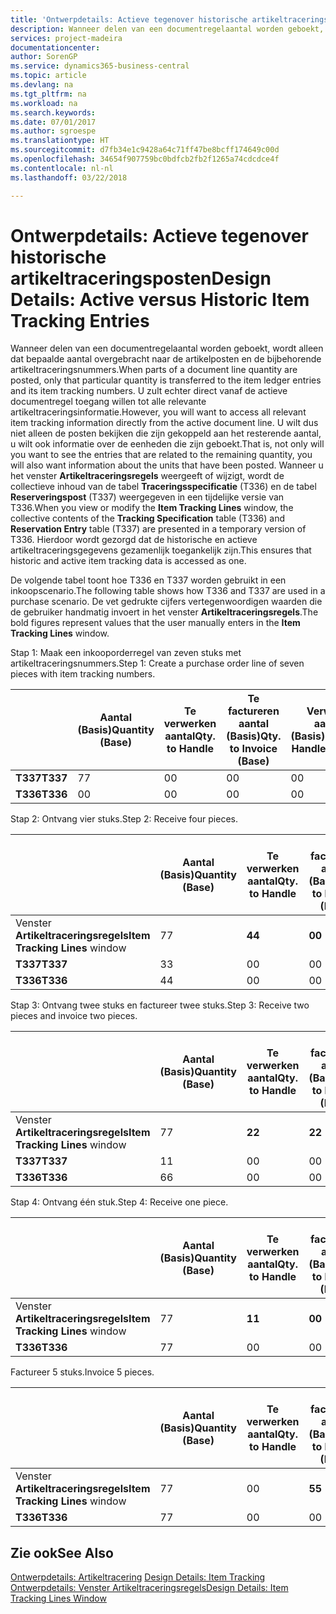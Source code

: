 ```yaml
---
title: 'Ontwerpdetails: Actieve tegenover historische artikeltraceringsposten | Microsoft Docs'
description: Wanneer delen van een documentregelaantal worden geboekt, wordt alleen dat bepaalde aantal overgebracht naar de artikelposten en de bijbehorende artikeltraceringsnummers. U zult echter direct vanaf de actieve documentregel toegang willen tot alle relevante artikeltraceringsinformatie. U wilt dus niet alleen de posten bekijken die zijn gekoppeld aan het resterende aantal, u wilt ook informatie over de eenheden die zijn geboekt. Wanneer u het venster **Artikeltraceringsregels** weergeeft of wijzigt, wordt de collectieve inhoud van de tabel **Traceringsspecificatie** (T336) en de tabel **Reserveringspost** (T337) weergegeven in een tijdelijke versie van T336. Hierdoor wordt gezorgd dat de historische en actieve artikeltraceringsgegevens gezamenlijk toegankelijk zijn.
services: project-madeira
documentationcenter: 
author: SorenGP
ms.service: dynamics365-business-central
ms.topic: article
ms.devlang: na
ms.tgt_pltfrm: na
ms.workload: na
ms.search.keywords: 
ms.date: 07/01/2017
ms.author: sgroespe
ms.translationtype: HT
ms.sourcegitcommit: d7fb34e1c9428a64c71ff47be8bcff174649c00d
ms.openlocfilehash: 34654f907759bc0bdfcb2fb2f1265a74cdcdce4f
ms.contentlocale: nl-nl
ms.lasthandoff: 03/22/2018

---
```

# <a name="design-details-active-versus-historic-item-tracking-entries"></a><span data-ttu-id="8f04b-107">Ontwerpdetails: Actieve tegenover historische artikeltraceringsposten</span><span class="sxs-lookup"><span data-stu-id="8f04b-107">Design Details: Active versus Historic Item Tracking Entries</span></span>
<span data-ttu-id="8f04b-108">Wanneer delen van een documentregelaantal worden geboekt, wordt alleen dat bepaalde aantal overgebracht naar de artikelposten en de bijbehorende artikeltraceringsnummers.</span><span class="sxs-lookup"><span data-stu-id="8f04b-108">When parts of a document line quantity are posted, only that particular quantity is transferred to the item ledger entries and its item tracking numbers.</span></span> <span data-ttu-id="8f04b-109">U zult echter direct vanaf de actieve documentregel toegang willen tot alle relevante artikeltraceringsinformatie.</span><span class="sxs-lookup"><span data-stu-id="8f04b-109">However, you will want to access all relevant item tracking information directly from the active document line.</span></span> <span data-ttu-id="8f04b-110">U wilt dus niet alleen de posten bekijken die zijn gekoppeld aan het resterende aantal, u wilt ook informatie over de eenheden die zijn geboekt.</span><span class="sxs-lookup"><span data-stu-id="8f04b-110">That is, not only will you want to see the entries that are related to the remaining quantity, you will also want information about the units that have been posted.</span></span> <span data-ttu-id="8f04b-111">Wanneer u het venster **Artikeltraceringsregels** weergeeft of wijzigt, wordt de collectieve inhoud van de tabel **Traceringsspecificatie** (T336) en de tabel **Reserveringspost** (T337) weergegeven in een tijdelijke versie van T336.</span><span class="sxs-lookup"><span data-stu-id="8f04b-111">When you view or modify the **Item Tracking Lines** window, the collective contents of the **Tracking Specification** table (T336) and **Reservation Entry** table (T337) are presented in a temporary version of T336.</span></span> <span data-ttu-id="8f04b-112">Hierdoor wordt gezorgd dat de historische en actieve artikeltraceringsgegevens gezamenlijk toegankelijk zijn.</span><span class="sxs-lookup"><span data-stu-id="8f04b-112">This ensures that historic and active item tracking data is accessed as one.</span></span>  

 <span data-ttu-id="8f04b-113">De volgende tabel toont hoe T336 en T337 worden gebruikt in een inkoopscenario.</span><span class="sxs-lookup"><span data-stu-id="8f04b-113">The following table shows how T336 and T337 are used in a purchase scenario.</span></span> <span data-ttu-id="8f04b-114">De vet gedrukte cijfers vertegenwoordigen waarden die de gebruiker handmatig invoert in het venster **Artikeltraceringsregels**.</span><span class="sxs-lookup"><span data-stu-id="8f04b-114">The bold figures represent values that the user manually enters in the **Item Tracking Lines** window.</span></span>  

 <span data-ttu-id="8f04b-115">Stap 1: Maak een inkooporderregel van zeven stuks met artikeltraceringsnummers.</span><span class="sxs-lookup"><span data-stu-id="8f04b-115">Step 1: Create a purchase order line of seven pieces with item tracking numbers.</span></span>  

||<span data-ttu-id="8f04b-116">**Aantal (Basis)**</span><span class="sxs-lookup"><span data-stu-id="8f04b-116">**Quantity (Base)**</span></span>|<span data-ttu-id="8f04b-117">**Te verwerken aantal**</span><span class="sxs-lookup"><span data-stu-id="8f04b-117">**Qty. to Handle**</span></span>|<span data-ttu-id="8f04b-118">**Te factureren aantal (Basis)**</span><span class="sxs-lookup"><span data-stu-id="8f04b-118">**Qty. to Invoice (Base)**</span></span>|<span data-ttu-id="8f04b-119">**Verwerkt aantal (Basis)**</span><span class="sxs-lookup"><span data-stu-id="8f04b-119">**Quantity Handled (Base)**</span></span>|<span data-ttu-id="8f04b-120">**Gefactureerd aantal (Basis)**</span><span class="sxs-lookup"><span data-stu-id="8f04b-120">**Quantity Invoiced (Base)**</span></span>|  
|-|----------------------------------------------|--------------------------------------------|------------------------------------------------------|-------------------------------------------------------|--------------------------------------------------------|  
|<span data-ttu-id="8f04b-121">**T337**</span><span class="sxs-lookup"><span data-stu-id="8f04b-121">**T337**</span></span>|<span data-ttu-id="8f04b-122">7</span><span class="sxs-lookup"><span data-stu-id="8f04b-122">7</span></span>|<span data-ttu-id="8f04b-123">0</span><span class="sxs-lookup"><span data-stu-id="8f04b-123">0</span></span>|<span data-ttu-id="8f04b-124">0</span><span class="sxs-lookup"><span data-stu-id="8f04b-124">0</span></span>|<span data-ttu-id="8f04b-125">0</span><span class="sxs-lookup"><span data-stu-id="8f04b-125">0</span></span>|<span data-ttu-id="8f04b-126">0</span><span class="sxs-lookup"><span data-stu-id="8f04b-126">0</span></span>|  
|<span data-ttu-id="8f04b-127">**T336**</span><span class="sxs-lookup"><span data-stu-id="8f04b-127">**T336**</span></span>|<span data-ttu-id="8f04b-128">0</span><span class="sxs-lookup"><span data-stu-id="8f04b-128">0</span></span>|<span data-ttu-id="8f04b-129">0</span><span class="sxs-lookup"><span data-stu-id="8f04b-129">0</span></span>|<span data-ttu-id="8f04b-130">0</span><span class="sxs-lookup"><span data-stu-id="8f04b-130">0</span></span>|<span data-ttu-id="8f04b-131">0</span><span class="sxs-lookup"><span data-stu-id="8f04b-131">0</span></span>|<span data-ttu-id="8f04b-132">0</span><span class="sxs-lookup"><span data-stu-id="8f04b-132">0</span></span>|  

 <span data-ttu-id="8f04b-133">Stap 2: Ontvang vier stuks.</span><span class="sxs-lookup"><span data-stu-id="8f04b-133">Step 2: Receive four pieces.</span></span>  

||<span data-ttu-id="8f04b-134">**Aantal (Basis)**</span><span class="sxs-lookup"><span data-stu-id="8f04b-134">**Quantity (Base)**</span></span>|<span data-ttu-id="8f04b-135">**Te verwerken aantal**</span><span class="sxs-lookup"><span data-stu-id="8f04b-135">**Qty. to Handle**</span></span>|<span data-ttu-id="8f04b-136">**Te factureren aantal (Basis)**</span><span class="sxs-lookup"><span data-stu-id="8f04b-136">**Qty. to Invoice (Base)**</span></span>|<span data-ttu-id="8f04b-137">**Verwerkt aantal (Basis)**</span><span class="sxs-lookup"><span data-stu-id="8f04b-137">**Quantity Handled (Base)**</span></span>|<span data-ttu-id="8f04b-138">**Gefactureerd aantal (Basis)**</span><span class="sxs-lookup"><span data-stu-id="8f04b-138">**Quantity Invoiced (Base)**</span></span>|  
|-|----------------------------------------------|--------------------------------------------|------------------------------------------------------|-------------------------------------------------------|--------------------------------------------------------|  
|<span data-ttu-id="8f04b-139">Venster **Artikeltraceringsregels**</span><span class="sxs-lookup"><span data-stu-id="8f04b-139">**Item Tracking Lines** window</span></span>|<span data-ttu-id="8f04b-140">7</span><span class="sxs-lookup"><span data-stu-id="8f04b-140">7</span></span>|<span data-ttu-id="8f04b-141">**4**</span><span class="sxs-lookup"><span data-stu-id="8f04b-141">**4**</span></span>|<span data-ttu-id="8f04b-142">**0**</span><span class="sxs-lookup"><span data-stu-id="8f04b-142">**0**</span></span>|<span data-ttu-id="8f04b-143">0</span><span class="sxs-lookup"><span data-stu-id="8f04b-143">0</span></span>|<span data-ttu-id="8f04b-144">0</span><span class="sxs-lookup"><span data-stu-id="8f04b-144">0</span></span>|  
|<span data-ttu-id="8f04b-145">**T337**</span><span class="sxs-lookup"><span data-stu-id="8f04b-145">**T337**</span></span>|<span data-ttu-id="8f04b-146">3</span><span class="sxs-lookup"><span data-stu-id="8f04b-146">3</span></span>|<span data-ttu-id="8f04b-147">0</span><span class="sxs-lookup"><span data-stu-id="8f04b-147">0</span></span>|<span data-ttu-id="8f04b-148">0</span><span class="sxs-lookup"><span data-stu-id="8f04b-148">0</span></span>|<span data-ttu-id="8f04b-149">0</span><span class="sxs-lookup"><span data-stu-id="8f04b-149">0</span></span>|<span data-ttu-id="8f04b-150">0</span><span class="sxs-lookup"><span data-stu-id="8f04b-150">0</span></span>|  
|<span data-ttu-id="8f04b-151">**T336**</span><span class="sxs-lookup"><span data-stu-id="8f04b-151">**T336**</span></span>|<span data-ttu-id="8f04b-152">4</span><span class="sxs-lookup"><span data-stu-id="8f04b-152">4</span></span>|<span data-ttu-id="8f04b-153">0</span><span class="sxs-lookup"><span data-stu-id="8f04b-153">0</span></span>|<span data-ttu-id="8f04b-154">0</span><span class="sxs-lookup"><span data-stu-id="8f04b-154">0</span></span>|<span data-ttu-id="8f04b-155">4</span><span class="sxs-lookup"><span data-stu-id="8f04b-155">4</span></span>|<span data-ttu-id="8f04b-156">0</span><span class="sxs-lookup"><span data-stu-id="8f04b-156">0</span></span>|  

 <span data-ttu-id="8f04b-157">Stap 3: Ontvang twee stuks en factureer twee stuks.</span><span class="sxs-lookup"><span data-stu-id="8f04b-157">Step 3: Receive two pieces and invoice two pieces.</span></span>  

||<span data-ttu-id="8f04b-158">**Aantal (Basis)**</span><span class="sxs-lookup"><span data-stu-id="8f04b-158">**Quantity (Base)**</span></span>|<span data-ttu-id="8f04b-159">**Te verwerken aantal**</span><span class="sxs-lookup"><span data-stu-id="8f04b-159">**Qty. to Handle**</span></span>|<span data-ttu-id="8f04b-160">**Te factureren aantal (Basis)**</span><span class="sxs-lookup"><span data-stu-id="8f04b-160">**Qty. to Invoice (Base)**</span></span>|<span data-ttu-id="8f04b-161">**Verwerkt aantal (Basis)**</span><span class="sxs-lookup"><span data-stu-id="8f04b-161">**Quantity Handled (Base)**</span></span>|<span data-ttu-id="8f04b-162">**Gefactureerd aantal (Basis)**</span><span class="sxs-lookup"><span data-stu-id="8f04b-162">**Quantity Invoiced (Base)**</span></span>|  
|-|----------------------------------------------|--------------------------------------------|------------------------------------------------------|-------------------------------------------------------|--------------------------------------------------------|  
|<span data-ttu-id="8f04b-163">Venster **Artikeltraceringsregels**</span><span class="sxs-lookup"><span data-stu-id="8f04b-163">**Item Tracking Lines** window</span></span>|<span data-ttu-id="8f04b-164">7</span><span class="sxs-lookup"><span data-stu-id="8f04b-164">7</span></span>|<span data-ttu-id="8f04b-165">**2**</span><span class="sxs-lookup"><span data-stu-id="8f04b-165">**2**</span></span>|<span data-ttu-id="8f04b-166">**2**</span><span class="sxs-lookup"><span data-stu-id="8f04b-166">**2**</span></span>|<span data-ttu-id="8f04b-167">4</span><span class="sxs-lookup"><span data-stu-id="8f04b-167">4</span></span>|<span data-ttu-id="8f04b-168">0</span><span class="sxs-lookup"><span data-stu-id="8f04b-168">0</span></span>|  
|<span data-ttu-id="8f04b-169">**T337**</span><span class="sxs-lookup"><span data-stu-id="8f04b-169">**T337**</span></span>|<span data-ttu-id="8f04b-170">1</span><span class="sxs-lookup"><span data-stu-id="8f04b-170">1</span></span>|<span data-ttu-id="8f04b-171">0</span><span class="sxs-lookup"><span data-stu-id="8f04b-171">0</span></span>|<span data-ttu-id="8f04b-172">0</span><span class="sxs-lookup"><span data-stu-id="8f04b-172">0</span></span>|<span data-ttu-id="8f04b-173">0</span><span class="sxs-lookup"><span data-stu-id="8f04b-173">0</span></span>|<span data-ttu-id="8f04b-174">0</span><span class="sxs-lookup"><span data-stu-id="8f04b-174">0</span></span>|  
|<span data-ttu-id="8f04b-175">**T336**</span><span class="sxs-lookup"><span data-stu-id="8f04b-175">**T336**</span></span>|<span data-ttu-id="8f04b-176">6</span><span class="sxs-lookup"><span data-stu-id="8f04b-176">6</span></span>|<span data-ttu-id="8f04b-177">0</span><span class="sxs-lookup"><span data-stu-id="8f04b-177">0</span></span>|<span data-ttu-id="8f04b-178">0</span><span class="sxs-lookup"><span data-stu-id="8f04b-178">0</span></span>|<span data-ttu-id="8f04b-179">6</span><span class="sxs-lookup"><span data-stu-id="8f04b-179">6</span></span>|<span data-ttu-id="8f04b-180">2</span><span class="sxs-lookup"><span data-stu-id="8f04b-180">2</span></span>|  

 <span data-ttu-id="8f04b-181">Stap 4: Ontvang één stuk.</span><span class="sxs-lookup"><span data-stu-id="8f04b-181">Step 4: Receive one piece.</span></span>  

||<span data-ttu-id="8f04b-182">**Aantal (Basis)**</span><span class="sxs-lookup"><span data-stu-id="8f04b-182">**Quantity (Base)**</span></span>|<span data-ttu-id="8f04b-183">**Te verwerken aantal**</span><span class="sxs-lookup"><span data-stu-id="8f04b-183">**Qty. to Handle**</span></span>|<span data-ttu-id="8f04b-184">**Te factureren aantal (Basis)**</span><span class="sxs-lookup"><span data-stu-id="8f04b-184">**Qty. to Invoice (Base)**</span></span>|<span data-ttu-id="8f04b-185">**Verwerkt aantal (Basis)**</span><span class="sxs-lookup"><span data-stu-id="8f04b-185">**Quantity Handled (Base)**</span></span>|<span data-ttu-id="8f04b-186">**Gefactureerd aantal (Basis)**</span><span class="sxs-lookup"><span data-stu-id="8f04b-186">**Quantity Invoiced (Base)**</span></span>|  
|-|----------------------------------------------|--------------------------------------------|------------------------------------------------------|-------------------------------------------------------|--------------------------------------------------------|  
|<span data-ttu-id="8f04b-187">Venster **Artikeltraceringsregels**</span><span class="sxs-lookup"><span data-stu-id="8f04b-187">**Item Tracking Lines** window</span></span>|<span data-ttu-id="8f04b-188">7</span><span class="sxs-lookup"><span data-stu-id="8f04b-188">7</span></span>|<span data-ttu-id="8f04b-189">**1**</span><span class="sxs-lookup"><span data-stu-id="8f04b-189">**1**</span></span>|<span data-ttu-id="8f04b-190">**0**</span><span class="sxs-lookup"><span data-stu-id="8f04b-190">**0**</span></span>|<span data-ttu-id="8f04b-191">6</span><span class="sxs-lookup"><span data-stu-id="8f04b-191">6</span></span>|<span data-ttu-id="8f04b-192">2</span><span class="sxs-lookup"><span data-stu-id="8f04b-192">2</span></span>|  
|<span data-ttu-id="8f04b-193">**T336**</span><span class="sxs-lookup"><span data-stu-id="8f04b-193">**T336**</span></span>|<span data-ttu-id="8f04b-194">7</span><span class="sxs-lookup"><span data-stu-id="8f04b-194">7</span></span>|<span data-ttu-id="8f04b-195">0</span><span class="sxs-lookup"><span data-stu-id="8f04b-195">0</span></span>|<span data-ttu-id="8f04b-196">0</span><span class="sxs-lookup"><span data-stu-id="8f04b-196">0</span></span>|<span data-ttu-id="8f04b-197">7</span><span class="sxs-lookup"><span data-stu-id="8f04b-197">7</span></span>|<span data-ttu-id="8f04b-198">2</span><span class="sxs-lookup"><span data-stu-id="8f04b-198">2</span></span>|  

 <span data-ttu-id="8f04b-199">Factureer 5 stuks.</span><span class="sxs-lookup"><span data-stu-id="8f04b-199">Invoice 5 pieces.</span></span>  

||<span data-ttu-id="8f04b-200">**Aantal (Basis)**</span><span class="sxs-lookup"><span data-stu-id="8f04b-200">**Quantity (Base)**</span></span>|<span data-ttu-id="8f04b-201">**Te verwerken aantal**</span><span class="sxs-lookup"><span data-stu-id="8f04b-201">**Qty. to Handle**</span></span>|<span data-ttu-id="8f04b-202">**Te factureren aantal (Basis)**</span><span class="sxs-lookup"><span data-stu-id="8f04b-202">**Qty. to Invoice (Base)**</span></span>|<span data-ttu-id="8f04b-203">**Verwerkt aantal (Basis)**</span><span class="sxs-lookup"><span data-stu-id="8f04b-203">**Quantity Handled (Base)**</span></span>|<span data-ttu-id="8f04b-204">**Gefactureerd aantal (Basis)**</span><span class="sxs-lookup"><span data-stu-id="8f04b-204">**Quantity Invoiced (Base)**</span></span>|  
|-|----------------------------------------------|--------------------------------------------|------------------------------------------------------|-------------------------------------------------------|--------------------------------------------------------|  
|<span data-ttu-id="8f04b-205">Venster **Artikeltraceringsregels**</span><span class="sxs-lookup"><span data-stu-id="8f04b-205">**Item Tracking Lines** window</span></span>|<span data-ttu-id="8f04b-206">7</span><span class="sxs-lookup"><span data-stu-id="8f04b-206">7</span></span>|<span data-ttu-id="8f04b-207">0</span><span class="sxs-lookup"><span data-stu-id="8f04b-207">0</span></span>|<span data-ttu-id="8f04b-208">**5**</span><span class="sxs-lookup"><span data-stu-id="8f04b-208">**5**</span></span>|<span data-ttu-id="8f04b-209">7</span><span class="sxs-lookup"><span data-stu-id="8f04b-209">7</span></span>|<span data-ttu-id="8f04b-210">2</span><span class="sxs-lookup"><span data-stu-id="8f04b-210">2</span></span>|  
|<span data-ttu-id="8f04b-211">**T336**</span><span class="sxs-lookup"><span data-stu-id="8f04b-211">**T336**</span></span>|<span data-ttu-id="8f04b-212">7</span><span class="sxs-lookup"><span data-stu-id="8f04b-212">7</span></span>|<span data-ttu-id="8f04b-213">0</span><span class="sxs-lookup"><span data-stu-id="8f04b-213">0</span></span>|<span data-ttu-id="8f04b-214">0</span><span class="sxs-lookup"><span data-stu-id="8f04b-214">0</span></span>|<span data-ttu-id="8f04b-215">7</span><span class="sxs-lookup"><span data-stu-id="8f04b-215">7</span></span>|<span data-ttu-id="8f04b-216">7</span><span class="sxs-lookup"><span data-stu-id="8f04b-216">7</span></span>|  

## <a name="see-also"></a><span data-ttu-id="8f04b-217">Zie ook</span><span class="sxs-lookup"><span data-stu-id="8f04b-217">See Also</span></span>  
 <span data-ttu-id="8f04b-218">[Ontwerpdetails: Artikeltracering](design-details-item-tracking.md) </span><span class="sxs-lookup"><span data-stu-id="8f04b-218">[Design Details: Item Tracking](design-details-item-tracking.md) </span></span>  
 [<span data-ttu-id="8f04b-219">Ontwerpdetails: Venster Artikeltraceringsregels</span><span class="sxs-lookup"><span data-stu-id="8f04b-219">Design Details: Item Tracking Lines Window</span></span>](design-details-item-tracking-lines-window.md)

